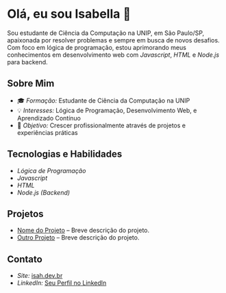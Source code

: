 # Olá, eu sou Isabella 👋

Sou estudante de Ciência da Computação na UNIP, em São Paulo/SP, apaixonada por resolver problemas e sempre em busca de novos desafios. Com foco em lógica de programação, estou aprimorando meus conhecimentos em desenvolvimento web com *Javascript*, *HTML* e *Node.js* para backend.

## Sobre Mim

- 🎓 *Formação:* Estudante de Ciência da Computação na UNIP
- 💡 *Interesses:* Lógica de Programação, Desenvolvimento Web, e Aprendizado Contínuo
- 🚀 *Objetivo:* Crescer profissionalmente através de projetos e experiências práticas

## Tecnologias e Habilidades

- *Lógica de Programação*
- *Javascript*
- *HTML*
- *Node.js (Backend)*

## Projetos

- [Nome do Projeto](#) – Breve descrição do projeto.
- [Outro Projeto](#) – Breve descrição do projeto.

## Contato

- *Site:* [isah.dev.br](https://isah.dev.br)
- *LinkedIn:* [Seu Perfil no LinkedIn](https://www.linkedin.com/in/seu-perfil)
